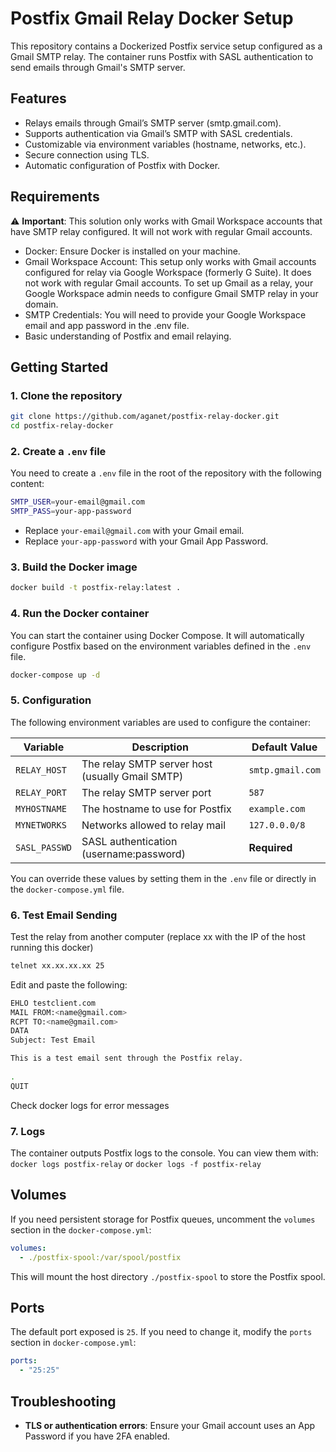 # Postfix Gmail Relay Docker Setup
This repository contains a Dockerized Postfix service setup configured as a Gmail SMTP relay. The container runs Postfix with SASL authentication to send emails through Gmail's SMTP server.

## Features
- Relays emails through Gmail’s SMTP server (smtp.gmail.com).
- Supports authentication via Gmail’s SMTP with SASL credentials.
- Customizable via environment variables (hostname, networks, etc.).
- Secure connection using TLS.
- Automatic configuration of Postfix with Docker.

## Requirements
⚠️ **Important**: This solution only works with Gmail Workspace accounts that have SMTP relay configured. It will not work with regular Gmail accounts.

- Docker: Ensure Docker is installed on your machine.
- Gmail Workspace Account: This setup only works with Gmail accounts configured for relay via Google Workspace (formerly G Suite). It does not work with regular Gmail accounts. To set up Gmail as a relay, your Google Workspace admin needs to configure Gmail SMTP relay in your domain.
- SMTP Credentials: You will need to provide your Google Workspace email and app password in the .env file.
- Basic understanding of Postfix and email relaying.


## Getting Started
### 1. Clone the repository
```bash
git clone https://github.com/aganet/postfix-relay-docker.git
cd postfix-relay-docker
```

### 2. Create a `.env` file

You need to create a `.env` file in the root of the repository with the following content:

```bash
SMTP_USER=your-email@gmail.com
SMTP_PASS=your-app-password
```

- Replace `your-email@gmail.com` with your Gmail email.
- Replace `your-app-password` with your Gmail App Password.


### 3. Build the Docker image

```bash
docker build -t postfix-relay:latest .
```

### 4. Run the Docker container

You can start the container using Docker Compose. It will automatically configure Postfix based on the environment variables defined in the `.env` file.

```bash
docker-compose up -d
```


### 5. Configuration

The following environment variables are used to configure the container:

| Variable      | Description                                                    | Default Value           |
|---------------|----------------------------------------------------------------|-------------------------|
| `RELAY_HOST`  | The relay SMTP server host (usually Gmail SMTP)                | `smtp.gmail.com`        |
| `RELAY_PORT`  | The relay SMTP server port                                      | `587`                   |
| `MYHOSTNAME`  | The hostname to use for Postfix                                 | `example.com`           |
| `MYNETWORKS`  | Networks allowed to relay mail                                  | `127.0.0.0/8`           |
| `SASL_PASSWD` | SASL authentication (username:password)                        | **Required**            |

You can override these values by setting them in the `.env` file or directly in the `docker-compose.yml` file.

### 6. Test Email Sending

Test the relay from another computer (replace xx with the IP of the host running this docker)
```bash
telnet xx.xx.xx.xx 25

```



Edit and paste the following: 
```bash
EHLO testclient.com
MAIL FROM:<name@gmail.com>
RCPT TO:<name@gmail.com>
DATA
Subject: Test Email

This is a test email sent through the Postfix relay.
     
.
QUIT


```

Check docker logs for error messages 



### 7. Logs

The container outputs Postfix logs to the console. You can view them with:
`docker logs postfix-relay` or `docker logs -f postfix-relay`


## Volumes

If you need persistent storage for Postfix queues, uncomment the `volumes` section in the `docker-compose.yml`:

```yaml
volumes:
  - ./postfix-spool:/var/spool/postfix
```

This will mount the host directory `./postfix-spool` to store the Postfix spool.

## Ports

The default port exposed is `25`. If you need to change it, modify the `ports` section in `docker-compose.yml`:

```yaml
ports:
  - "25:25"
```

## Troubleshooting

- **TLS or authentication errors**: Ensure your Gmail account uses an App Password if you have 2FA enabled.




